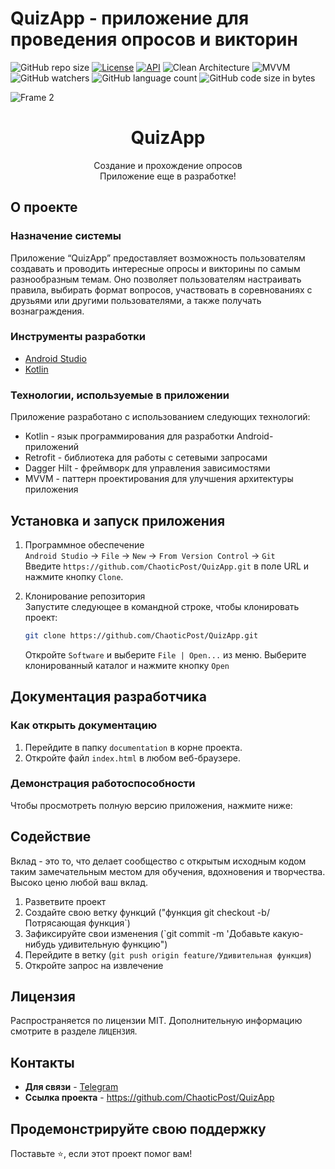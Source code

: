 # QuizApp - приложение для проведения опросов и викторин

![GitHub repo size](https://img.shields.io/github/repo-size/ChaoticPost/QuizApp?color=green)
<a href="https://opensource.org/licenses/MIT"><img alt="License" src="https://img.shields.io/badge/License-MIT-blue.svg"/></a>
<a href="https://android-arsenal.com/api?level=24"><img alt="API" src="https://img.shields.io/badge/API-23%2B-brightgreen.svg?style=flat"/></a>
<img alt="Clean Architecture" src="https://img.shields.io/badge/Clean-Architecture-white"/>
<img alt="MVVM" src="https://img.shields.io/badge/MVVM-Architecture-orange"/>
</br>
![GitHub watchers](https://img.shields.io/github/watchers/ChaoticPost/QuizApp?color=green)
![GitHub language count](https://img.shields.io/github/languages/count/ChaoticPost/QuizApp?color=green)
![GitHub code size in bytes](https://img.shields.io/github/languages/code-size/ChaoticPost/QuizApp?color=green)


![Frame 2](https://github.com/ChaoticPost/QuizApp/assets/100674263/51112113-fdb6-4e1b-a9e7-e5d91e5acd30)

<!-- HEADER SECTION -->
<h1 align="center">QuizApp</h1>
   <p align="center">
    Создание и прохождение опросов </br>
    Приложение еще в разработке!

<!--PROJECT DESCRIPTION-->
## О проекте

### Назначение системы

Приложение “QuizApp” предоставляет возможность пользователям создавать и проводить интересные опросы и викторины по самым разнообразным темам. Оно позволяет пользователям настраивать правила, выбирать формат вопросов, участвовать в соревнованиях с друзьями или другими пользователями, а также получать вознаграждения.

### Инструменты разработки

* [Android Studio](https://developer.android.com/studio)
* [Kotlin](https://kotlinlang.org/)

### Технологии, используемые в приложении

<p>Приложение разработано с использованием следующих технологий:</p>
<ul><li>Kotlin - язык программирования для разработки Android-приложений</li><li>Retrofit - библиотека для работы с сетевыми запросами</li><li>Dagger Hilt - фреймворк для управления зависимостями</li><li>MVVM - паттерн проектирования для улучшения архитектуры приложения</li></ul>

<!-- GETTING STARTED -->
## Установка и запуск приложения

1. Программное обеспечение </br>
`Android Studio` -> `File` -> `New` -> `From Version Control` -> `Git`</br>
Введите `https://github.com/ChaoticPost/QuizApp.git` в поле URL и нажмите кнопку `Clone`.

2. Клонирование репозитория </br>
Запустите следующее в командной строке, чтобы клонировать проект:
   ```sh
   git clone https://github.com/ChaoticPost/QuizApp.git
   ```
    Откройте `Software` и выберите `File | Open...` из меню. Выберите клонированный каталог и нажмите кнопку `Open`

<!-- Documentation -->
## Документация разработчика
### Как открыть документацию
1. Перейдите в папку `documentation` в корне проекта.
2. Откройте файл `index.html` в любом веб-браузере.

<!-- VIDEO DEMONSTRATION -->
### Демонстрация работоспособности

Чтобы просмотреть полную версию приложения, нажмите ниже:

<!-- CONTRIBUTING -->
## Содействие

Вклад - это то, что делает сообщество с открытым исходным кодом таким замечательным местом для обучения, вдохновения и творчества. Высоко ценю любой ваш вклад.

1. Разветвите проект
2. Создайте свою ветку функций ("функция git checkout -b/ Потрясающая функция`)
3. Зафиксируйте свои изменения (`git commit -m 'Добавьте какую-нибудь удивительную функцию")
4. Перейдите в ветку (`git push origin feature/Удивительная функция`)
5. Откройте запрос на извлечение

<!-- LICENSE -->
## Лицензия

Распространяется по лицензии MIT. Дополнительную информацию смотрите в разделе `ЛИЦЕНЗИЯ`.

<!-- Contact -->
## Контакты

* **Для связи** - [Telegram](https://t.me/daria_chugu)
* **Ссылка проекта** - https://github.com/ChaoticPost/QuizApp


## Продемонстрируйте свою поддержку

Поставьте ⭐️, если этот проект помог вам!




